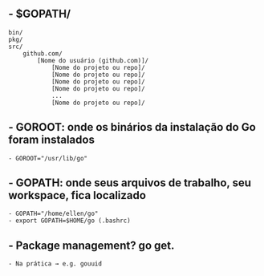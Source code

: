 ## - $GOPATH/
    bin/
    pkg/
    src/
        github.com/
            [Nome do usuário (github.com)]/
                [Nome do projeto ou repo]/
                [Nome do projeto ou repo]/
                [Nome do projeto ou repo]/
                [Nome do projeto ou repo]/
                ...
                [Nome do projeto ou repo]/
## - GOROOT: onde os binários da instalação do Go foram instalados
    - GOROOT="/usr/lib/go"
## - GOPATH: onde seus arquivos de trabalho, seu workspace, fica localizado
    - GOPATH="/home/ellen/go"
    - export GOPATH=$HOME/go (.bashrc)
## - Package management? go get.
    - Na prática → e.g. gouuid
